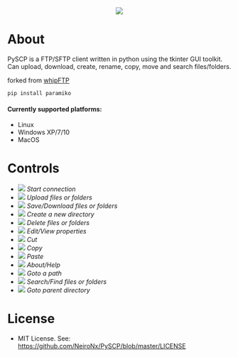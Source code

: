 <div style="text-align:center">
    <img src ="https://raw.githubusercontent.com/RainingComputers/whipFTP/master/Screenshot.png" />
</div>

# About
PySCP is a FTP/SFTP client written in python using the tkinter GUI toolkit. Can upload, download, create, rename, copy, move and search files/folders.

forked from [whipFTP](https://github.com/RainingComputers/whipFTP)

```pip install paramiko```

#### Currently supported platforms:
+ Linux
+ Windows XP/7/10
+ MacOS

# Controls
+ ![](https://raw.githubusercontent.com/NeiroNx/PySCP/master/Icons/connect_big.png)
*Start connection*
+ ![](https://raw.githubusercontent.com/NeiroNx/PySCP/master/Icons/upload_big.png)
*Upload files or folders*
+ ![](https://raw.githubusercontent.com/NeiroNx/PySCP/master/Icons/download_big.png)
*Save/Download files or folders*
+ ![](https://raw.githubusercontent.com/NeiroNx/PySCP/master/Icons/newfolder_big.png)
*Create a new directory*
+ ![](https://raw.githubusercontent.com/NeiroNx/PySCP/master/Icons/delete_big.png)
*Delete files or folders*
+ ![](https://raw.githubusercontent.com/RainingComputers/whipFTP/master/Icons/properties_big.png)
*Edit/View properties*
+ ![](https://raw.githubusercontent.com/RainingComputers/whipFTP/master/Icons/cut_big.png)
*Cut*
+ ![](https://raw.githubusercontent.com/RainingComputers/whipFTP/master/Icons/copy_big.png)
*Copy*
+ ![](https://raw.githubusercontent.com/RainingComputers/whipFTP/master/Icons/paste_big.png)
*Paste*
+ ![](https://raw.githubusercontent.com/RainingComputers/whipFTP/master/Icons/info_big.png)
*About/Help*
+ ![](https://raw.githubusercontent.com/RainingComputers/whipFTP/master/Icons/gotopath_big.png)
*Goto a path*
+ ![](https://raw.githubusercontent.com/RainingComputers/whipFTP/master/Icons/search_big.png)
*Search/Find files or folders*
+ ![](https://raw.githubusercontent.com/RainingComputers/whipFTP/master/Icons/up_big.png)
*Goto parent directory*

# License
+ MIT License. See: https://github.com/NeiroNx/PySCP/blob/master/LICENSE
